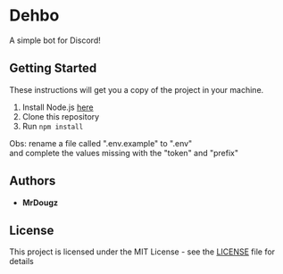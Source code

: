 # Dehbo

A simple bot for Discord!

## Getting Started

These instructions will get you a copy of the project in your machine.

1. Install Node.js [here](https://nodejs.org)
2. Clone this repository
3. Run `npm install`

Obs: rename a file called ".env.example" to ".env"<br>
and complete the values missing with the "token" and "prefix"<br>

## Authors

- **MrDougz**

## License

This project is licensed under the MIT License - see the [LICENSE](LICENSE) file for details

